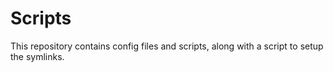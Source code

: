 Scripts
=======

This repository contains config files and scripts, along with a script to setup the symlinks.
